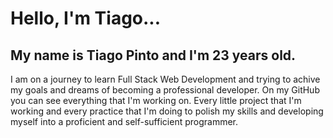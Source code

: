 # Hello, I'm Tiago...
## My name is Tiago Pinto and I'm 23 years old. 
I am on a journey to learn Full Stack Web Development and trying to achive my goals and dreams of becoming a professional developer.
On my GitHub you can see everything that I'm working on. Every little project that I'm working and every practice that I'm doing to polish my skills
and developing myself into a proficient and self-sufficient programmer.
